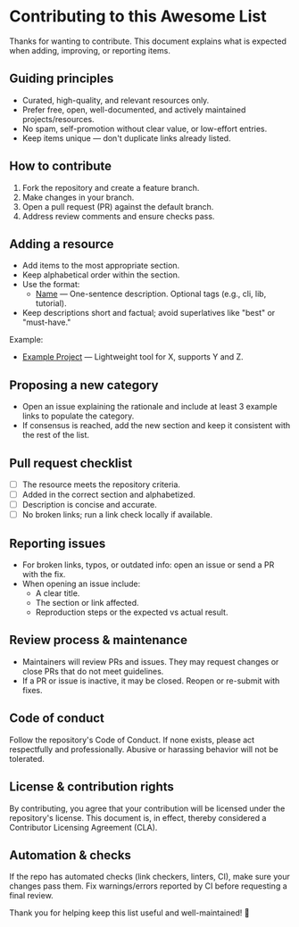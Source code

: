 # Contributing to this Awesome List

Thanks for wanting to contribute. This document explains what is expected when adding, improving, or reporting items.

## Guiding principles
- Curated, high-quality, and relevant resources only.
- Prefer free, open, well-documented, and actively maintained projects/resources.
- No spam, self-promotion without clear value, or low-effort entries.
- Keep items unique — don't duplicate links already listed.

## How to contribute
1. Fork the repository and create a feature branch.
2. Make changes in your branch.
3. Open a pull request (PR) against the default branch.
4. Address review comments and ensure checks pass.

## Adding a resource
- Add items to the most appropriate section.
- Keep alphabetical order within the section.
- Use the format:
  - [Name](https://example.com) — One-sentence description. Optional tags (e.g., cli, lib, tutorial).
- Keep descriptions short and factual; avoid superlatives like "best" or "must-have."

Example:
- [Example Project](https://example.org) — Lightweight tool for X, supports Y and Z.

## Proposing a new category
- Open an issue explaining the rationale and include at least 3 example links to populate the category.
- If consensus is reached, add the new section and keep it consistent with the rest of the list.

## Pull request checklist
- [ ] The resource meets the repository criteria.
- [ ] Added in the correct section and alphabetized.
- [ ] Description is concise and accurate.
- [ ] No broken links; run a link check locally if available.

## Reporting issues
- For broken links, typos, or outdated info: open an issue or send a PR with the fix.
- When opening an issue include:
  - A clear title.
  - The section or link affected.
  - Reproduction steps or the expected vs actual result.

## Review process & maintenance
- Maintainers will review PRs and issues. They may request changes or close PRs that do not meet guidelines.
- If a PR or issue is inactive, it may be closed. Reopen or re-submit with fixes.

## Code of conduct
Follow the repository's Code of Conduct. If none exists, please act respectfully and professionally. Abusive or harassing behavior will not be tolerated.

## License & contribution rights
By contributing, you agree that your contribution will be licensed under the repository's license. This document is, in effect, thereby considered a Contributor Licensing Agreement (CLA).

## Automation & checks
If the repo has automated checks (link checkers, linters, CI), make sure your changes pass them. Fix warnings/errors reported by CI before requesting a final review.

Thank you for helping keep this list useful and well-maintained! 💙
